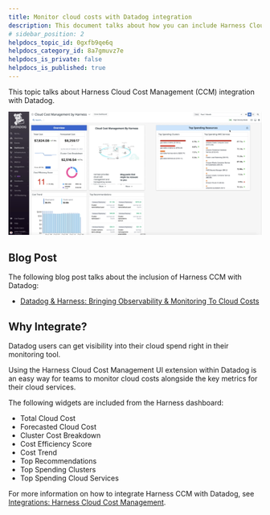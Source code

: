 ```yaml
---
title: Monitor cloud costs with Datadog integration 
description: This document talks about how you can include Harness Cloud Cost Management UI extension within Datadog.
# sidebar_position: 2
helpdocs_topic_id: 0gxfb9qe6q
helpdocs_category_id: 8a7gmuvz7e
helpdocs_is_private: false
helpdocs_is_published: true
---
```


This topic talks about Harness Cloud Cost Management (CCM) integration with Datadog.

![](./static/datadog-integration-00.png)

## Blog Post

The following blog post talks about the inclusion of Harness CCM with Datadog:

* [Datadog & Harness: Bringing Observability & Monitoring To Cloud Costs](https://harness.io/blog/datadog-harness-observability-cloud-costs/)

## Why Integrate?

Datadog users can get visibility into their cloud spend right in their monitoring tool.

Using the Harness Cloud Cost Management UI extension within Datadog is an easy way for teams to monitor cloud costs alongside the key metrics for their cloud services. 

The following widgets are included from the Harness dashboard: 

* Total Cloud Cost
* Forecasted Cloud Cost
* Cluster Cost Breakdown
* Cost Efficiency Score
* Cost Trend
* Top Recommendations
* Top Spending Clusters
* Top Spending Cloud Services

For more information on how to integrate Harness CCM with Datadog, see [Integrations: Harness Cloud Cost Management](https://docs.datadoghq.com/integrations/harness_cloud_cost_management/#pagetitle).

